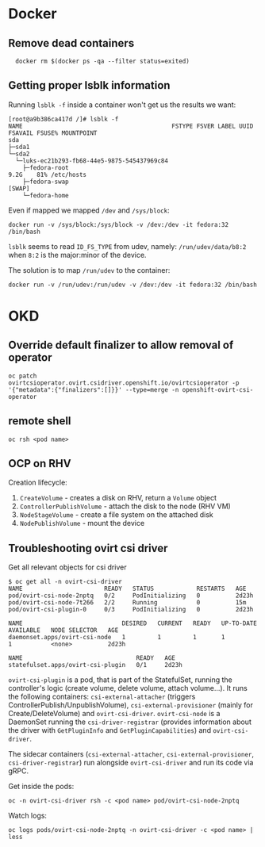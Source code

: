 # Docker

## Remove dead containers
```
  docker rm $(docker ps -qa --filter status=exited)
```
## Getting proper lsblk information

Running `lsblk -f` inside a container won't get us the results we want:
```
[root@a9b386ca417d /]# lsblk -f
NAME                                          FSTYPE FSVER LABEL UUID FSAVAIL FSUSE% MOUNTPOINT
sda
├─sda1
└─sda2
  └─luks-ec21b293-fb68-44e5-9875-545437969c84
    ├─fedora-root                                                        9.2G    81% /etc/hosts
    ├─fedora-swap                                                                    [SWAP]
    └─fedora-home
```

Even if mapped we mapped `/dev` and `/sys/block`:
```
docker run -v /sys/block:/sys/block -v /dev:/dev -it fedora:32 /bin/bash
```

`lsblk` seems to read `ID_FS_TYPE` from udev, namely: `/run/udev/data/b8:2` when `8:2` is the major:minor
of the device.

The solution is to map `/run/udev` to the container:
```
docker run -v /run/udev:/run/udev -v /dev:/dev -it fedora:32 /bin/bash
```

# OKD

## Override default finalizer to allow removal of operator
```
oc patch ovirtcsioperator.ovirt.csidriver.openshift.io/ovirtcsioperator -p '{"metadata":{"finalizers":[]}}' --type=merge -n openshift-ovirt-csi-operator
```

## remote shell
```
oc rsh <pod name>
```

## OCP on RHV

Creation lifecycle:
1. `CreateVolume` - creates a disk on RHV, return a `Volume` object
2. `ControllerPublishVolume` - attach the disk to the node (RHV VM)
3. `NodeStageVolume` - create a file system on the attached disk
4. `NodePublishVolume` - mount the device

## Troubleshooting ovirt csi driver

Get all relevant objects for csi driver
```
$ oc get all -n ovirt-csi-driver
NAME                       READY   STATUS            RESTARTS   AGE
pod/ovirt-csi-node-2nptq   0/2     PodInitializing   0          2d23h
pod/ovirt-csi-node-7t266   2/2     Running           0          15m
pod/ovirt-csi-plugin-0     0/3     PodInitializing   0          2d23h

NAME                            DESIRED   CURRENT   READY   UP-TO-DATE   AVAILABLE   NODE SELECTOR   AGE
daemonset.apps/ovirt-csi-node   1         1         1       1            1           <none>          2d23h

NAME                                READY   AGE
statefulset.apps/ovirt-csi-plugin   0/1     2d23h
```

`ovirt-csi-plugin` is a pod, that is part of the StatefulSet, running the controller's logic (create volume, delete volume, attach volume...).
It runs the following containers: `csi-external-attacher` (triggers ControllerPublish/UnpublishVolume), `csi-external-provisioner` (mainly for Create/DeleteVolume) and `ovirt-csi-driver`.
`ovirt-csi-node` is a DaemonSet running the `csi-driver-registrar` (provides information about the driver with `GetPluginInfo` and `GetPluginCapabilities`) and `ovirt-csi-driver`.

The sidecar containers (`csi-external-attacher`, `csi-external-provisioner`, `csi-driver-registrar`) run alongside `ovirt-csi-driver` and run its code via gRPC.

Get inside the pods:
```
oc -n ovirt-csi-driver rsh -c <pod name> pod/ovirt-csi-node-2nptq
```

Watch logs:
```
oc logs pods/ovirt-csi-node-2nptq -n ovirt-csi-driver -c <pod name> | less
```

